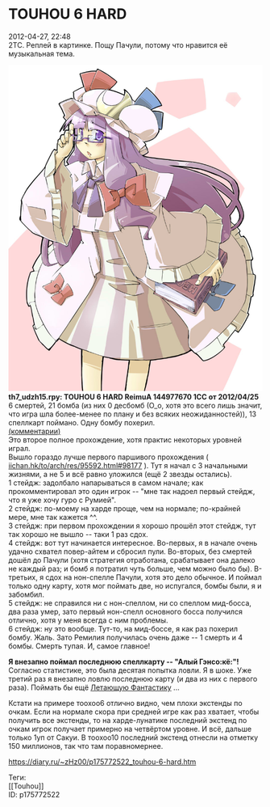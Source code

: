TOUHOU 6 HARD
==============

   
 2012-04-27, 22:48   
  2TC. Реплей в картинке. Пощу Пачули, потому что нравится её музыкальная тема.   
   
   [![](pics/d057327d58c3.jpg)](https://www.pixiv.net/member_illust.php?mode=medium&illust_id=11121447)     
  **th7\_udzh15.rpy: TOUHOU 6 HARD ReimuA 144977670 1CC от 2012/04/25**    
 6 смертей, 21 бомба (из них 0 десбомб (О\_о, хотя это всего лишь значит, что игра шла более-менее по плану и без всяких неожиданностей)), 13 спеллкарт поймано. Одну бомбу похерил.   
  [(комментарии)](https://zHz00.diary.ru/p175772522.htm?index=1#linkmore175772522m1)      
 Это второе полное прохождение, хотя практис некоторых уровней играл.   
 Вышло гораздо лучше первого паршивого прохождения (  [iichan.hk/to/arch/res/95592.html#98177](https://iichan.hk/to/arch/res/95592.html#98177)  ). Тут я начал с 3 начальными жизнями, а не 5 и всё равно уложился (ещё 2 звезды остались).   
 1 стейдж: задолбало напарываться в самом начале; как прокомментировал это один игрок -- "мне так надоел первый стейдж, что я уже хочу гуро с Румией".   
 2 стейдж: по-моему на харде проще, чем на нормале; по-крайней мере, мне так кажется ^^.   
 3 стейдж: при первом прохождении я хорошо прошёл этот стейдж, тут так хорошо не вышло -- таки 1 раз сдох.   
 4 стейдж: вот тут начинается интересное. Во-первых, я в начале очень удачно схвател повер-айтем и сбросил пули. Во-вторых, без смертей дошёл до Пачули (хотя стратегия отработана, срабатывает она далеко не каждый раз; и бомб я потратил чуть больше, чем можно было бы). В-третьих, я сдох на нон-спелле Пачули, хотя это дело обычное. И поймал только одну карту, хотя мог поймать две, но испугался, бомбы были, я и забомбил.   
 5 стейдж: не справился ни с нон-спеллом, ни со спеллом мид-босса, два раза умер, зато первый нон-спелл основного босса получился отлично, хотя у меня всегда с ним проблемы.   
 6 стейдж: ну это вообще. Тут-то, на мид-боссе, я как раз похерил бомбу. Жаль. Зато Ремилия получилась очень даже -- 1 смерть и 4 бомбы. Смерть тупая. И, самое главное!   
   
   **Я внезапно поймал последнюю спеллкарту -- "Алый Гэнсо:кё:"!**     
 Согласно статистике, это была десятая попытка ловли. Я в шоке. Уже третий раз я внезапно ловлю последнюю карту (и два из них с первого раза). Поймать бы ещё  [Летающую Фантастику](http://touhou.wikia.com/wiki/Undefined_Fantastic_Object:_Stage_6_Spell_Cards#Spell_Card_98)  ...   
   
 Кстати на примере тоохоо6 отлично видно, чем плохи экстенды по очкам. Если на нормале скора при средней игре как раз хватает, чтобы получить все экстенды, то на харде-лунатике последний экстенд по очкам игрок получает примерно на четвёртом уровне. И всё, дальше только 1уп от Сакуи. В тоохоо10 последний экстенд отнесли на отметку 150 миллионов, так что там поравномернее.   
     
    
 <https://diary.ru/~zHz00/p175772522_touhou-6-hard.htm>   
   
 Теги:   
 [[Touhou]]   
 ID: p175772522